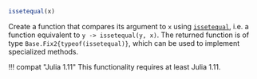 ```julia
issetequal(x)
```

Create a function that compares its argument to `x` using [`issetequal`](@ref), i.e. a function equivalent to `y -> issetequal(y, x)`. The returned function is of type `Base.Fix2{typeof(issetequal)}`, which can be used to implement specialized methods.

!!! compat "Julia 1.11"
    This functionality requires at least Julia 1.11.

